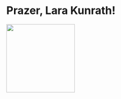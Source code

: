 # Prazer, Lara Kunrath!

<div>
  <a href="https://github.com/lkunrath">
  <img height="180em" src="https://github-readme-stats.vercel.app/api?username=lkunrath&show_icons=true&theme=tokyonight&include_all_commits=true&conut_private=true"/>


